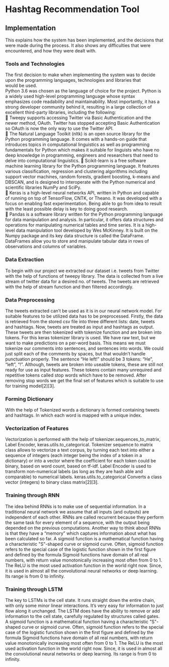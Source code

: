 # Hashtag Recommendation Tool

## Implementation

This explains how the system has been implemented, and the decisions that were made during the process. It also shows any difficulties that were encountered, and how they were dealt with.<br>

### Tools and Technologies<br>
The first decision to make when implementing the system was to decide upon the programming languages, technologies and libraries that<br> would be used.<br>
Python 3.6 was chosen as the language of choice for the project. Python is a widely used high-level programming language whose syntax<br> emphasizes code readability and maintainability. Most importantly, it has a strong developer community behind it, resulting in a  large collection of excellent third-party libraries, including the following:<br>
 Tweepy supports accessing Twitter via Basic Authentication and the newer method, OAuth. Twitter has stopped accepting Basic Authentication so OAuth is now the only way to use the Twitter API.<br>
 The Natural Language Toolkit (nltk) is an open source library for the Python programming language. It comes with a hands-on guide  that  introduces topics in computational linguistics as well as programming fundamentals for Python which makes it suitable for  linguists who have no deep knowledge in programming, engineers and researchers that need to delve into computational linguistics.
 Scikit-learn is a free software machine learning library for the Python programming language. It features various classification, regression and clustering algorithms including support vector machines, random forests, gradient boosting, k-means and DBSCAN, and 
is designed to interoperate with the Python numerical and scientific libraries NumPy and SciPy.<br>
 Keras is a high-level neural networks API, written in Python and capable of running on top of TensorFlow, CNTK, or Theano. It was developed with a focus on enabling fast experimentation. Being able to go from idea to result with the least possible delay is key   to doing good research.<br>
 Pandas is a software library written for the Python programming language for data manipulation and analysis. In particular, it offers data structures and operations for manipulating numerical tables and time series. It is a high-level data manipulation tool developed by Wes McKinney. It is built on the Numpy package and its key data structure is called the DataFrame. DataFrames allow you to store and manipulate tabular data in rows of observations and columns of variables.<br>


### Data Extraction<br>
To begin with our project we extracted our dataset i.e. tweets from Twitter with the help of functions of tweepy library. The data is collected from a live stream of twitter data for a desired no. of tweets. The tweets are retrieved with the help of stream function and then filtered accordingly.<br>


### Data Preprocessing<br>
The tweets extracted can’t be used as it is in our neural network model. For suitable features to be utilized data has to be preprocessed.
Firstly, the data is retrieved from the stored csv file into three different lists: date, tweets and hashtags. Now, tweets are treated as input and hashtags as output. These tweets are then tokenized with tokenize function and are broken into tokens. For this keras tokenizer library is used. We have raw text, but we want to make
predictions on a per-word basis. This means we must tokenize our comments into sentences, and sentences into words. We could just split each of the comments by spaces, but that wouldn’t handle punctuation properly. The sentence “He left!” should be 3 tokens: “He”, “left”, “!”.
Although, tweets are broken into useable tokens, these are still not ready for use as input features. These tokens contain many unrequired and repetitive tokens called stop words which have to be removed. After removing stop words we get the final set of features which is suitable to use for training model[2][3].<br>


### Forming Dictionary<br>
With the help of Tokenized words a dictionary is formed containing tweets and hashtags. In which each word is mapped with a unique index.<br>


### Vectorization of Features<br>
Vectorization is performed with the help of tokenizer.sequences_to_matrix, Label Encoder, keras.utils.to_categorical. Tokenizer sequence to matrix class allows to vectorize a text corpus, by turning each text into either a sequence of integers (each integer being the index of a token in a dictionary) or into a vector where the coefficient for each token could be binary, based on word count, based on tf-idf. Label Encoder is used to transform non-numerical labels (as long as they are hash able and comparable) to numerical labels. keras.utils.to_categorical Converts a class vector (integers) to binary class matrix[2][3].<br>


### Training through RNN<br>
The idea behind RNNs is to make use of sequential information. In a traditional neural network we assume that all inputs (and outputs) are independent of each other. RNNs are called recurrent because they perform the same task for every element of a sequence, with the output being depended on the previous computations.
Another way to think about RNNs is that they have a “memory” which captures information about what has been calculated so far. A sigmoid function is a mathematical function having a characteristic "S"-shaped curve or sigmoid curve. Often, sigmoid function refers to the special case of the logistic function shown in the first figure and defined by the formula Sigmoid functions have domain of all real numbers, with return value monotonically increasing most often from 0 to 1. The ReLU is the most used activation function in the world right now. Since, it is used in almost all the convolutional neural networks or deep learning. Its range is from 0 to infinity.

### Training through LSTM<br>
The key to LSTMs is the cell state. It runs straight down the entire chain, with only some minor linear interactions. It’s very easy for information to just flow along it unchanged. The LSTM does have the ability to remove or add information to the cell state, carefully regulated by structures called gates. A sigmoid function is a mathematical function having a characteristic "S"-shaped curve or sigmoid curve. Often, sigmoid function refers to the special case of the logistic function shown in the first figure and defined by the formula Sigmoid functions have domain of all real numbers, with return value monotonically increasing most often from 0 to 1. The ReLU is the most used activation function in the world right now. Since, it is used in almost all the convolutional neural networks or deep learning. Its range is from 0 to infinity.

